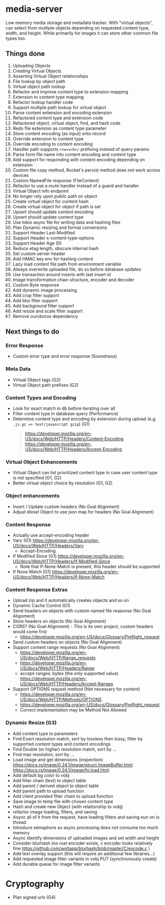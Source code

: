# media-server
Low memory media storage and metadata tracker.
With "virtual objects", can select from multiple objects depending on requested content type, width, and height.
While primarily for images it can store other common file types too.

## Things done

1. Uploading Objects
2. Creating Virtual Objects
3. Asserting Virtual Object relationships
4. File lookup by object path
5. Virtual object path lookup
6. Refactor and improve content type to extension mapping
7. Extension to content type mapping
8. Refactor lookup handler code
9. Support multiple path lookup for virtual object
10. Parse content extension and encoding extension
11. Refactored content type and extension code
12. Refactored object, virtual object, find, and hash code
13. Redo file extension as content type parameter
14. Store content encoding (as input) onto record
15. Override extension to content type
16. Override encoding to content encoding
17. Handler path supports `r<w>x<h>/` prefixing instead of query params
18. Parse form file name into content encoding and content type
19. Add support for responding with content encoding depending on extension
20. Custom file copy method, Rocket's persist method does not work across devices
21. Custom NamedFile response (FileContent)
22. Refactor to use a route handler instead of a guard and handler
23. Virtual Object info endpoint
24. No longer rely upon public path on object
24. Create virtual object for content hash
25. Create virtual object for object if path is set
26. Upsert should update content encoding
27. Upsert should update content type
28. Use tokio async file for writing data and hashing files
29. Plan Dynamic resizing and format conversions
30. Support Header Last-Modified
31. Support Header x-content-type-options
32. Support Header Age (0)
33. Reduce etag length, obscure internal hash
34. Set custom server header
35. Add HMAC key env for hashing content
36. Lazy load content file path from environment variable
37. Always overwrite uploaded file, do so before database updates
38. Use transaction around inserts with last insert id
39. Image transformation chain structure, encoder and decoder
40. Custom Byte response
41. Add dynamic image processing
42. Add crop filter support
43. Add blur filter support
44. Add background filter support
45. Add resize and scale filter support
46. Remove ouroboros dependency

## Next things to do

### Error Response
* Custom error type and error response (Soundness)

### Meta Data
* Virtual Object tags (G2)
* Virtual Object path prefixes (G2)

### Content Types and Encoding
* Look for exact match in db before iterating over all
* Filter content type in database query (Performance)
* Determine content type and encoding by extension during upload (e.g. `.js.gz => text/javascript gzip`) (G1)
    > https://developer.mozilla.org/en-US/docs/Web/HTTP/Headers/Content-Encoding
    > https://developer.mozilla.org/en-US/docs/Web/HTTP/Headers/Accept-Encoding

### Virtual Object Enhancements
* Virtual Object can list prioritized content type in case user content type is not specified (G1, G2)
* Better virtual object choice by resolution (G1, G2)

### Object enhancements
* Insert / Update custom headers (No Goal Alignment)
* Adjust diesel Object to use json map for headers (No Goal Alignment)

### Content Response
* Actually use accept-encoding header
* Vary (G1) https://developer.mozilla.org/en-US/docs/Web/HTTP/Headers/Vary
  * Accept-Encoding
* If Modified Since (G1) https://developer.mozilla.org/en-US/docs/Web/HTTP/Headers/If-Modified-Since
  - Note that If-None-Match is present, this header should be supported
* If None Match (G1) https://developer.mozilla.org/en-US/docs/Web/HTTP/Headers/If-None-Match


### Content Response Extras
* Upload zip and it automatically creates objects and so on
* Dynamic Cache Control (G1)
* Send headers on objects with custom named file response (No Goal Alignment)
* Store headers on objects (No Goal Alignment)
* CORS? (No Goal Alignment) - This is its own project, custom headers would come first
  - https://developer.mozilla.org/en-US/docs/Glossary/Preflight_request
* Send custom headers on objects (No Goal Alignment)
* Support content range requests (No Goal Alignment)
  - https://developer.mozilla.org/en-US/docs/Web/HTTP/Range_requests
  - https://developer.mozilla.org/en-US/docs/Web/HTTP/Headers/Range
  - accept-ranges: bytes (the only supported value) https://developer.mozilla.org/en-US/docs/Web/HTTP/Headers/Accept-Ranges
* Support OPTIONS request method (Not necessary for content)
  - https://developer.mozilla.org/en-US/docs/Web/HTTP/Methods/OPTIONS
  - https://developer.mozilla.org/en-US/docs/Glossary/Preflight_request
  - Correct implementation may be Method Not Allowed

### Dynamic Resize (G3)
* Add content type to parameters
* Find Exact resolution match, sort by lossless then lossy, filter by supported content types and content encodings
* Find Double (or higher) resolution match, sort by ...
* Find max resolution, sort by ...
* Load image and get dimensions (inspection)
  https://docs.rs/image/0.24.1/image/struct.ImageBuffer.html
  https://docs.rs/image/0.24.1/image/fn.load.html
* Add default bg color to vobj
* Add filter chain (text) to object table
* Add parent / derived object to object table
* Add parent path to upload function
* Add client provided filter chain to upload function
* Save image to temp file with chosen content type
* Hash and create new Object (with relationship to vobj)
* refactor image loading, filters, and saving
* Async all of it from the request, have loading filters and saving eun on io thread
* Introduce semaphore so async processing does not consume too much memory
* Async identify dimensions of uploaded images and set width and height
* Consider blurhash (no rust encoder exists, c encoder looks relatively fine https://github.com/woltapp/blurhash/blob/master/C/encode.c )
* Add text overlay support (this will require an additional few libraries...)
* Add requested image filter variants in vobj PUT (synchronously create)
* Add durable queue for image filter variants

# Cryptography
* Plan signed urls (G4)


